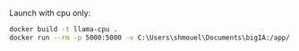 Launch with cpu only:
```bash
docker build -t llama-cpu .
docker run --rm -p 5000:5000 -v C:\Users\shmouel\Documents\bigIA:/app/ llama-cpu
```